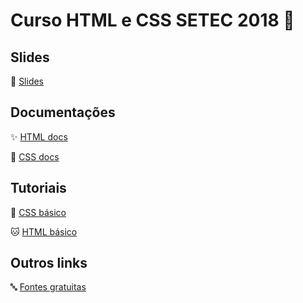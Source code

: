 # Curso HTML e CSS SETEC 2018 :dancers:

## Slides
:eyes: [Slides](someurlhere)

## Documentações
:sparkles: [HTML docs](https://developer.mozilla.org/pt-BR/docs/Web/HTML)

:nail_care: [CSS docs](http://devdocs.io/css/)

## Tutoriais
:baby: [CSS básico](https://developer.mozilla.org/pt-BR/docs/Aprender/Getting_started_with_the_web/CSS_basico)

:cat: [HTML básico](https://developer.mozilla.org/pt-BR/docs/Aprender/Getting_started_with_the_web/HTML_basico)

## Outros links
:abc: [Fontes gratuitas](https://fonts.google.com/)
